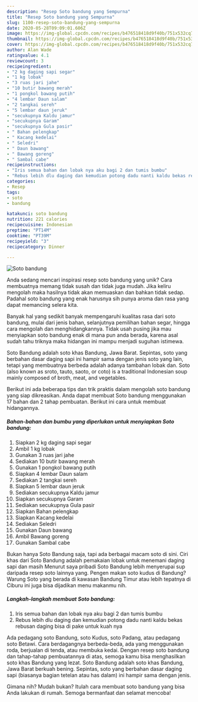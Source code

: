 ```yaml
---
description: "Resep Soto bandung yang Sempurna"
title: "Resep Soto bandung yang Sempurna"
slug: 1100-resep-soto-bandung-yang-sempurna
date: 2020-05-28T09:09:01.606Z
image: https://img-global.cpcdn.com/recipes/b476518418d9f40b/751x532cq70/soto-bandung-foto-resep-utama.jpg
thumbnail: https://img-global.cpcdn.com/recipes/b476518418d9f40b/751x532cq70/soto-bandung-foto-resep-utama.jpg
cover: https://img-global.cpcdn.com/recipes/b476518418d9f40b/751x532cq70/soto-bandung-foto-resep-utama.jpg
author: Alan Wade
ratingvalue: 4.1
reviewcount: 3
recipeingredient:
- "2 kg daging sapi segar"
- "1 kg lobak"
- "3 ruas jari jahe"
- "10 butir bawang merah"
- "1 pongkol bawang putih"
- "4 lembar Daun salam"
- "2 tangkai sereh"
- "5 lembar daun jeruk"
- "secukupnya Kaldu jamur"
- "secukupnya Garam"
- "secukupnya Gula pasir"
- " Bahan pelengkap"
- " Kacang kedelai"
- " Seledri"
- " Daun bawang"
- " Bawang goreng"
- " Sambal cabe"
recipeinstructions:
- "Iris semua bahan dan lobak nya aku bagi 2 dan tumis bumbu"
- "Rebus lebih dlu daging dan kemudian potong dadu nanti kaldu bekas rebusan daging bisa di pake untuk kuah nya"
categories:
- Resep
tags:
- soto
- bandung

katakunci: soto bandung 
nutrition: 221 calories
recipecuisine: Indonesian
preptime: "PT14M"
cooktime: "PT39M"
recipeyield: "3"
recipecategory: Dinner

---
```



![Soto bandung](https://img-global.cpcdn.com/recipes/b476518418d9f40b/751x532cq70/soto-bandung-foto-resep-utama.jpg)

Anda sedang mencari inspirasi resep soto bandung yang unik? Cara membuatnya memang tidak susah dan tidak juga mudah. Jika keliru mengolah maka hasilnya tidak akan memuaskan dan bahkan tidak sedap. Padahal soto bandung yang enak harusnya sih punya aroma dan rasa yang dapat memancing selera kita.

Banyak hal yang sedikit banyak mempengaruhi kualitas rasa dari soto bandung, mulai dari jenis bahan, selanjutnya pemilihan bahan segar, hingga cara mengolah dan menghidangkannya. Tidak usah pusing jika mau menyiapkan soto bandung enak di mana pun anda berada, karena asal sudah tahu triknya maka hidangan ini mampu menjadi suguhan istimewa.

Soto Bandung adalah soto khas Bandung, Jawa Barat. Sepintas, soto yang berbahan dasar daging sapi ini hampir sama dengan jenis soto yang lain, tetapi yang membuatnya berbeda adalah adanya tambahan lobak dan. Soto (also known as sroto, tauto, saoto, or coto) is a traditional Indonesian soup mainly composed of broth, meat, and vegetables.


Berikut ini ada beberapa tips dan trik praktis dalam mengolah soto bandung yang siap dikreasikan. Anda dapat membuat Soto bandung menggunakan 17 bahan dan 2 tahap pembuatan. Berikut ini cara untuk membuat hidangannya.

<!--inarticleads1-->

##### Bahan-bahan dan bumbu yang diperlukan untuk menyiapkan Soto bandung:

1. Siapkan 2 kg daging sapi segar
1. Ambil 1 kg lobak
1. Gunakan 3 ruas jari jahe
1. Sediakan 10 butir bawang merah
1. Gunakan 1 pongkol bawang putih
1. Siapkan 4 lembar Daun salam
1. Sediakan 2 tangkai sereh
1. Siapkan 5 lembar daun jeruk
1. Sediakan secukupnya Kaldu jamur
1. Siapkan secukupnya Garam
1. Sediakan secukupnya Gula pasir
1. Siapkan  Bahan pelengkap
1. Siapkan  Kacang kedelai
1. Sediakan  Seledri
1. Gunakan  Daun bawang
1. Ambil  Bawang goreng
1. Gunakan  Sambal cabe


Bukan hanya Soto Bandung saja, tapi ada berbagai macam soto di sini. Ciri khas dari Soto Bandung adalah pemakaian lobak untuk menemani daging sapi dan masih Menurut saya pribadi Soto Bandung lebih menyerupai sup daripada resep soto lainnya yang. Pengen makan soto kudus di Bandung? Warung Soto yang berada di kawasan Bandung Timur atau lebih tepatnya di Ciburu ini juga bisa dijadikan menu makanmu nih. 

<!--inarticleads2-->

##### Langkah-langkah membuat Soto bandung:

1. Iris semua bahan dan lobak nya aku bagi 2 dan tumis bumbu
1. Rebus lebih dlu daging dan kemudian potong dadu nanti kaldu bekas rebusan daging bisa di pake untuk kuah nya


Ada pedagang soto Bandung, soto Kudus, soto Padang, atau pedagang soto Betawi. Cara berdagangnya berbeda-beda, ada yang menggunakan roda, berjualan di tenda, atau membuka kedai. Dengan resep soto bandung dan tahap-tahap pembuatannya di atas, semoga kamu bisa menghasilkan soto khas Bandung yang lezat. Soto Bandung adalah soto khas Bandung, Jawa Barat berkuah bening. Sepintas, soto yang berbahan dasar daging sapi (biasanya bagian tetelan atau has dalam) ini hampir sama dengan jenis. 

Gimana nih? Mudah bukan? Itulah cara membuat soto bandung yang bisa Anda lakukan di rumah. Semoga bermanfaat dan selamat mencoba!
